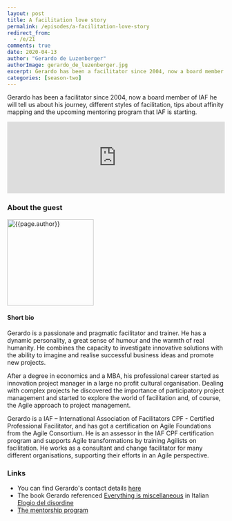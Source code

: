 ```yaml
---
layout: post
title: A facilitation love story
permalink: /episodes/a-facilitation-love-story
redirect_from: 
  - /e/21
comments: true
date: 2020-04-13
author: "Gerardo de Luzenberger"
authorImage: gerardo_de_luzenberger.jpg
excerpt: Gerardo has been a facilitator since 2004, now a board member of IAF he will tell us about his journey, different styles of facilitation, tips about affinity mapping and the upcoming mentoring program that IAF is starting.
categories: [season-two]
---
```


Gerardo has been a facilitator since 2004, now a board member of IAF he will tell us about his journey, different styles of facilitation, tips about affinity mapping and the upcoming mentoring program that IAF is starting.

<iframe width="100%" height="166" scrolling="no" frameborder="no" allow="autoplay" src="https://w.soundcloud.com/player/?url=https%3A//api.soundcloud.com/tracks/795231730%3Fsecret_token%3Ds-NxbD9HgeJR9&color=%23ff5500&auto_play=false&hide_related=false&show_comments=true&show_user=true&show_reposts=false&show_teaser=true"></iframe>

### About the guest

<img width="200px" src="/assets/{{page.authorImage}}" alt="{{page.author}}">

#### Short bio 

Gerardo is a passionate and pragmatic facilitator and trainer. He has a dynamic personality, a great sense of humour and the warmth of real humanity. He combines the capacity to investigate innovative solutions with the ability to imagine and realise successful business ideas and promote new projects.
 
After a degree in economics and a MBA, his professional career started as innovation project manager in a large no profit cultural organisation. Dealing with complex projects he discovered the importance of participatory project management and started to explore the world of facilitation and, of course, the Agile approach to project management.
 
Gerardo is a IAF – International Association of Facilitators CPF - Certified Professional Facilitator, and has got a certification on Agile Foundations from the Agile Consortium.
He is an assessor in the IAF CPF certification program and supports Agile transformations by training Agilists on facilitation. He works as a consultant and change facilitator for many different organisations, supporting their efforts in an Agile perspective. 


### Links

* You can find Gerardo's contact details [here](https://www.iaf-world.org/site/about/governance)
* The book Gerardo referenced [Everything is miscellaneous](https://www.amazon.com/Everything-Miscellaneous-Power-Digital-Disorder/dp/0805088113) in Italian [Elogio del disordine](https://www.ibs.it/elogio-del-disordine-regole-del-libro-david-weinberger/e/9788817039116)
* [The mentorship program](https://www.iaf-world.org/site/global-mentorship-program)